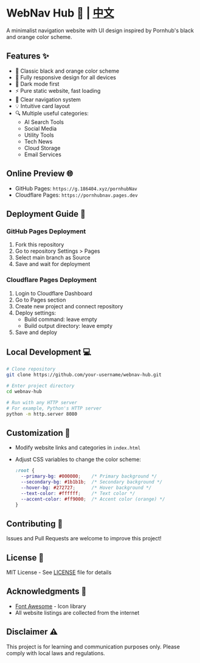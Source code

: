 # WebNav Hub 🚀 | [中文](README.md)

A minimalist navigation website with UI design inspired by Pornhub's black and orange color scheme.

## Features ✨

- 🎨 Classic black and orange color scheme
- 📱 Fully responsive design for all devices
- 🌙 Dark mode first
- ⚡ Pure static website, fast loading
- 🎯 Clear navigation system
- 💡 Intuitive card layout
- 🔍 Multiple useful categories:
  - AI Search Tools
  - Social Media
  - Utility Tools
  - Tech News
  - Cloud Storage
  - Email Services

## Online Preview 🌐

- GitHub Pages: `https://g.186404.xyz/pornhubNav`
- Cloudflare Pages: `https://pornhubnav.pages.dev`

## Deployment Guide 🚀

### GitHub Pages Deployment

1. Fork this repository
2. Go to repository Settings > Pages
3. Select main branch as Source
4. Save and wait for deployment

### Cloudflare Pages Deployment

1. Login to Cloudflare Dashboard
2. Go to Pages section
3. Create new project and connect repository
4. Deploy settings:
   - Build command: leave empty
   - Build output directory: leave empty
5. Save and deploy

## Local Development 💻

```bash
# Clone repository
git clone https://github.com/your-username/webnav-hub.git

# Enter project directory
cd webnav-hub

# Run with any HTTP server
# For example, Python's HTTP server
python -m http.server 8080
```

## Customization 🔧

- Modify website links and categories in `index.html`
- Adjust CSS variables to change the color scheme:

  ```css
  :root {
    --primary-bg: #000000;    /* Primary background */
    --secondary-bg: #1b1b1b;  /* Secondary background */
    --hover-bg: #272727;      /* Hover background */
    --text-color: #ffffff;    /* Text color */
    --accent-color: #ff9000;  /* Accent color (orange) */
  }
  ```

## Contributing 🤝

Issues and Pull Requests are welcome to improve this project!

## License 📄

MIT License - See [LICENSE](LICENSE) file for details

## Acknowledgments 🙏

- [Font Awesome](https://fontawesome.com/) - Icon library
- All website listings are collected from the internet

## Disclaimer ⚠️

This project is for learning and communication purposes only. Please comply with local laws and regulations.
